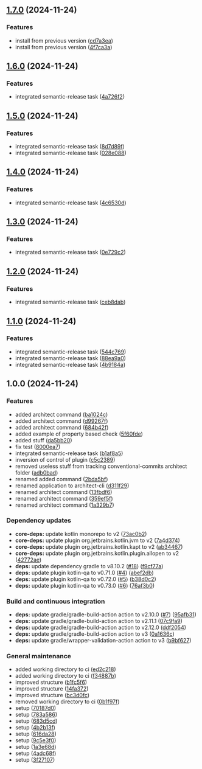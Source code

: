 ## [1.7.0](https://github.com/alemazzo/architect/compare/1.6.0...1.7.0) (2024-11-24)

### Features

* install from previous version ([cd7a3ea](https://github.com/alemazzo/architect/commit/cd7a3ea15e629d46f8000985605787550f02e185))
* install from previous version ([4f7ca3a](https://github.com/alemazzo/architect/commit/4f7ca3a1e27519d1acb356c8fc0eeb0375a70884))

## [1.6.0](https://github.com/alemazzo/architect/compare/1.5.0...1.6.0) (2024-11-24)

### Features

* integrated semantic-release task ([4a726f2](https://github.com/alemazzo/architect/commit/4a726f2123ed77ebe6bc9db7195c3179106c1368))

## [1.5.0](https://github.com/alemazzo/architect/compare/1.4.0...1.5.0) (2024-11-24)

### Features

* integrated semantic-release task ([8d7d89f](https://github.com/alemazzo/architect/commit/8d7d89f3eae17a0d7150fd53352f9873cbdcc1ec))
* integrated semantic-release task ([028e088](https://github.com/alemazzo/architect/commit/028e088d37c27b20af7c2c7e63911b260e2ba027))

## [1.4.0](https://github.com/alemazzo/architect/compare/1.3.0...1.4.0) (2024-11-24)

### Features

* integrated semantic-release task ([4c6530d](https://github.com/alemazzo/architect/commit/4c6530d5e70f02804caf6b8767c05c9d8708d504))

## [1.3.0](https://github.com/alemazzo/architect/compare/1.2.0...1.3.0) (2024-11-24)

### Features

* integrated semantic-release task ([0e729c2](https://github.com/alemazzo/architect/commit/0e729c2cc05a9c4e105ffa81dab7d0976ec4f093))

## [1.2.0](https://github.com/alemazzo/architect/compare/1.1.0...1.2.0) (2024-11-24)

### Features

* integrated semantic-release task ([ceb8dab](https://github.com/alemazzo/architect/commit/ceb8dabc34df7fafdcedf995baaf4c3348b3a21f))

## [1.1.0](https://github.com/alemazzo/architect/compare/1.0.0...1.1.0) (2024-11-24)

### Features

* integrated semantic-release task ([544c769](https://github.com/alemazzo/architect/commit/544c76907bf30f762efa169912dbf8c3a04e4c6b))
* integrated semantic-release task ([88ea9a0](https://github.com/alemazzo/architect/commit/88ea9a0f6ba89dd08f8d0fe75538e3fc78ee06cc))
* integrated semantic-release task ([4b9184a](https://github.com/alemazzo/architect/commit/4b9184a29ac5afceb22e2758fac4f97d963c2987))

## 1.0.0 (2024-11-24)

### Features

* added architect command ([ba1024c](https://github.com/alemazzo/architect/commit/ba1024c34c566b618a556feda478ec7eb40d7d58))
* added architect command ([d99267f](https://github.com/alemazzo/architect/commit/d99267f5b4e26284c6a6dc767d553a5fdb50047f))
* added architect command ([684b42f](https://github.com/alemazzo/architect/commit/684b42fe11648927a3ed70a4a47f5efc9ba9b32c))
* added example of property based check ([5f60fde](https://github.com/alemazzo/architect/commit/5f60fde731ac0d569d7f9af248b2d3c303e4190a))
* added stuff ([da5bb20](https://github.com/alemazzo/architect/commit/da5bb20904cba153d76d33291b3f02d07e6bb40d))
* fix test ([8000ea7](https://github.com/alemazzo/architect/commit/8000ea7f0aa2d6a7e87c8b27e48a0047cb3f4eaf))
* integrated semantic-release task ([b1af8a5](https://github.com/alemazzo/architect/commit/b1af8a5c3d8289b4c38f304d5d21ff8622fdbc05))
* inversion of control of plugin ([c5c2389](https://github.com/alemazzo/architect/commit/c5c23894ffa86e4871f001c5d0fdc05d1d071e57))
* removed useless stuff from tracking conventional-commits architect folder ([adb0bad](https://github.com/alemazzo/architect/commit/adb0bad7918cb62ad71e8a6c7eb4ca51cf4eca16))
* renamed added command ([2bda5bf](https://github.com/alemazzo/architect/commit/2bda5bf92588bc0773f84f9d37c1aa093b8d19f7))
* renamed application to architect-cli ([d311f29](https://github.com/alemazzo/architect/commit/d311f292b3ffc7c9c371960c9091065890cd051c))
* renamed architect command ([13fbdf6](https://github.com/alemazzo/architect/commit/13fbdf687ae73ca83694742dd665e847bd4bdbe7))
* renamed architect command ([359ef5f](https://github.com/alemazzo/architect/commit/359ef5f04f15f346aa45665d366726fdc50d8800))
* renamed architect command ([1a329b7](https://github.com/alemazzo/architect/commit/1a329b7a5529fb5f636369892355321b6492792f))

### Dependency updates

* **core-deps:** update kotlin monorepo to v2 ([73ac0b2](https://github.com/alemazzo/architect/commit/73ac0b2991bffeb352517b46065936365d0ef607))
* **core-deps:** update plugin org.jetbrains.kotlin.jvm to v2 ([7a4d374](https://github.com/alemazzo/architect/commit/7a4d374f3aa8beba6b71323daa5bfcabe344f788))
* **core-deps:** update plugin org.jetbrains.kotlin.kapt to v2 ([ab34467](https://github.com/alemazzo/architect/commit/ab34467a9643dfbb881465e11b699b1e6f5d5e89))
* **core-deps:** update plugin org.jetbrains.kotlin.plugin.allopen to v2 ([42772ae](https://github.com/alemazzo/architect/commit/42772ae58740ff65c4bd0c39b317de16dd11f22e))
* **deps:** update dependency gradle to v8.10.2 ([#18](https://github.com/alemazzo/architect/issues/18)) ([f9cf77a](https://github.com/alemazzo/architect/commit/f9cf77a3c470c3eeca27447403ec61a19fc52115))
* **deps:** update plugin kotlin-qa to v0.71.0 ([#4](https://github.com/alemazzo/architect/issues/4)) ([abef2db](https://github.com/alemazzo/architect/commit/abef2db0c9e41ecacd68e866929248263a64443d))
* **deps:** update plugin kotlin-qa to v0.72.0 ([#5](https://github.com/alemazzo/architect/issues/5)) ([b38d0c2](https://github.com/alemazzo/architect/commit/b38d0c284cab712f7b410e561eb6ee5c3a627ea5))
* **deps:** update plugin kotlin-qa to v0.73.0 ([#6](https://github.com/alemazzo/architect/issues/6)) ([76af3b0](https://github.com/alemazzo/architect/commit/76af3b0dbedbda14aceae5aeef728667ca371984))

### Build and continuous integration

* **deps:** update gradle/gradle-build-action action to v2.10.0 ([#7](https://github.com/alemazzo/architect/issues/7)) ([95afb31](https://github.com/alemazzo/architect/commit/95afb31cd2b8edfb47189be258c8fb49ddabef1e))
* **deps:** update gradle/gradle-build-action action to v2.11.1 ([07c9fa9](https://github.com/alemazzo/architect/commit/07c9fa9ec234e0d7810c045444cf38d74ea81007))
* **deps:** update gradle/gradle-build-action action to v2.12.0 ([ddf2054](https://github.com/alemazzo/architect/commit/ddf2054db8a71a7c101555be4fcefc58cb372a56))
* **deps:** update gradle/gradle-build-action action to v3 ([0a1636c](https://github.com/alemazzo/architect/commit/0a1636c3df90067b0069ad2c01b48a407bf693af))
* **deps:** update gradle/wrapper-validation-action action to v3 ([b9bf627](https://github.com/alemazzo/architect/commit/b9bf6276f4b30894386cd085173069a17b77835b))

### General maintenance

* added working directory to ci ([ed2c218](https://github.com/alemazzo/architect/commit/ed2c218ca59dde62bedd5eaad884ba049346d613))
* added working directory to ci ([f34887b](https://github.com/alemazzo/architect/commit/f34887bc59dd276a9b616653ffc29a75239714c7))
* improved structure ([b1fc5f6](https://github.com/alemazzo/architect/commit/b1fc5f621c66cc029cae2473ef6b7d7d0b4b8428))
* improved structure ([14fa372](https://github.com/alemazzo/architect/commit/14fa37207d1ae1f66dbe3bad2dde900d6f3915d4))
* improved structure ([bc3d0fc](https://github.com/alemazzo/architect/commit/bc3d0fc3787e749556611a63f3302e079154c1e4))
* removed working directory to ci ([0b1f97f](https://github.com/alemazzo/architect/commit/0b1f97f06d78ff8cae23edb4fe209dc585b0e8d5))
* setup ([70187d0](https://github.com/alemazzo/architect/commit/70187d037f1738e8b240ef635759ac1ec95cd4bf))
* setup ([783a586](https://github.com/alemazzo/architect/commit/783a586db6f4d01e969b31dedce490927a8515e5))
* setup ([683d5cd](https://github.com/alemazzo/architect/commit/683d5cd64a45d19df99887874799caebed5fcaac))
* setup ([4b2b13f](https://github.com/alemazzo/architect/commit/4b2b13fc5c5ee51b882905007f164c7a90238615))
* setup ([616da28](https://github.com/alemazzo/architect/commit/616da28ccc748634697113b60770e9cc0628aefa))
* setup ([9c5e3f0](https://github.com/alemazzo/architect/commit/9c5e3f04e040d9b6a709a6a332374812fbefbaba))
* setup ([1a3e68d](https://github.com/alemazzo/architect/commit/1a3e68da79e0d3ee0dc3e2625e85848a8fed7399))
* setup ([4adc68f](https://github.com/alemazzo/architect/commit/4adc68f05e0145bf6e8a6f092e95cf442b8a9444))
* setup ([3f27107](https://github.com/alemazzo/architect/commit/3f271079ac8246d8773568bdf7b68e3fe48d92cd))
